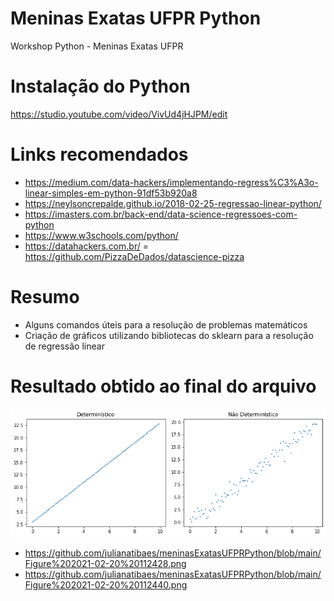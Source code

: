 # Meninas Exatas UFPR Python
Workshop Python - Meninas Exatas UFPR

# Instalação do Python
https://studio.youtube.com/video/VivUd4jHJPM/edit

# Links recomendados
- https://medium.com/data-hackers/implementando-regress%C3%A3o-linear-simples-em-python-91df53b920a8
- https://neylsoncrepalde.github.io/2018-02-25-regressao-linear-python/
- https://imasters.com.br/back-end/data-science-regressoes-com-python
- https://www.w3schools.com/python/
- https://datahackers.com.br/
= https://github.com/PizzaDeDados/datascience-pizza
    
# Resumo
- Alguns comandos úteis para a resolução de problemas matemáticos
- Criação de gráficos utilizando bibliotecas do sklearn para a resolução de regressão linear

# Resultado obtido ao final do arquivo
![alt text](https://github.com/julianatibaes/meninasExatasUFPRPython/blob/main/Figure%202021-02-20%20112428.png)

- https://github.com/julianatibaes/meninasExatasUFPRPython/blob/main/Figure%202021-02-20%20112428.png
- https://github.com/julianatibaes/meninasExatasUFPRPython/blob/main/Figure%202021-02-20%20112440.png
